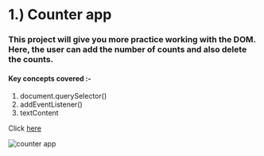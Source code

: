 # 1.) Counter app

### This project will give you more practice working with the DOM. Here, the user can add the number of counts and also delete the counts.

#### Key concepts covered :-

1. document.querySelector()
2. addEventListener()
3. textContent

Click [here](https://counter-app-1999.netlify.app/)


![counter app](https://user-images.githubusercontent.com/84672321/226909016-ee9f2bb3-c7ad-4d63-a24e-aa6dcd5c66b4.png)

